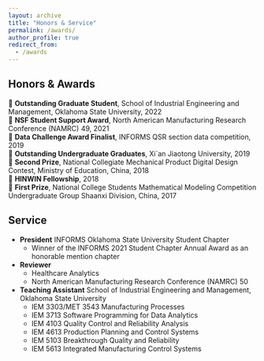 ```yaml
---
layout: archive
title: "Honors & Service"
permalink: /awards/
author_profile: true
redirect_from:
  - /awards
---
```


Honors & Awards
------
🐯 **Outstanding Graduate Student**, School of Industrial Engineering and Management, Oklahoma State University, 2022\
🐂 **NSF Student Support Award**, North American Manufacturing Research Conference (NAMRC) 49, 2021\
🐷 **Data Challenge Award Finalist**, INFORMS QSR section data competition, 2019\
🐷 **Outstanding Undergraduate Graduates**, Xi`an Jiaotong University, 2019\
🐶 **Second Prize**, National Collegiate Mechanical Product Digital Design Contest, Ministry of Education, China, 2018\
🐶 **HINWIN Fellowship**, 2018\
🐥 **First Prize**, National College Students Mathematical Modeling Competition Undergraduate Group Shaanxi Division, China, 2017 

Service
------
- **President** INFORMS Oklahoma State University Student Chapter 
  - Winner of the INFORMS 2021 Student Chapter Annual Award as an honorable mention chapter
- **Reviewer** 
  - Healthcare Analytics
  - North American Manufacturing Research Conference (NAMRC) 50
- **Teaching Assistant** School of Industrial Engineering and Management, Oklahoma State University
  - IEM 3303/MET 3543 Manufacturing Processes
  - IEM 3713 Software Programming for Data Analytics
  - IEM 4103 Quality Control and Reliability Analysis
  - IEM 4613 Production Planning and Control Systems
  - IEM 5103 Breakthrough Quality and Reliability
  - IEM 5613 Integrated Manufacturing Control Systems

